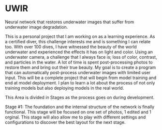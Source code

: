 # UWIR
Neural network that restores underwater images that suffer from underwater image degradation.

This is a personal project that I am working on as a learning experience. As a certified diver, this challenge interests me and is something I can relate too. With over 100 dives, I have witnessed the beauty of the world underwater and experienced the effects it has on light and color. Using an underwater camera, a challenge that I always face is; loss of color, contrast, and particles in the water. A lot of time is spent post-processing photos to restore them and bring out their true beauty. My goal is to create a program that can automatically post-process underwater images with limited user input. This will be a complete project that will begin from model training and end at model deployment. I plan to learn a lot about the process of not only training models but also deploying models in the real world.

This Area is divided in Stages as the process goes on during development.

Stage #1: The foundation and the internal structure of the network is finally functional. This stage will be focused on one set of photos, 1 edited and 1 orginal. This stage will also allow me to play with different settings and configurations to discover the best layout for the next stage.

